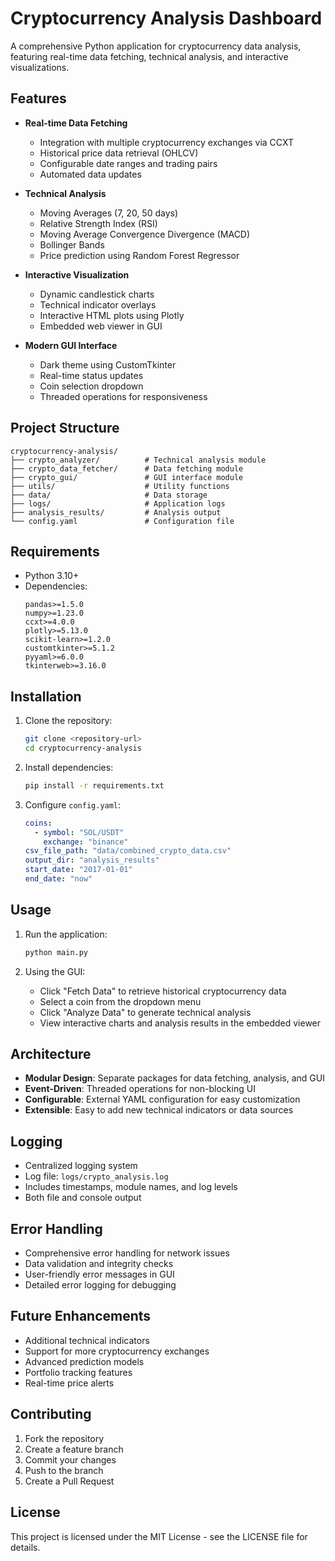 # Cryptocurrency Analysis Dashboard

A comprehensive Python application for cryptocurrency data analysis, featuring real-time data fetching, technical analysis, and interactive visualizations.

## Features

- **Real-time Data Fetching**
  - Integration with multiple cryptocurrency exchanges via CCXT
  - Historical price data retrieval (OHLCV)
  - Configurable date ranges and trading pairs
  - Automated data updates

- **Technical Analysis**
  - Moving Averages (7, 20, 50 days)
  - Relative Strength Index (RSI)
  - Moving Average Convergence Divergence (MACD)
  - Bollinger Bands
  - Price prediction using Random Forest Regressor

- **Interactive Visualization**
  - Dynamic candlestick charts
  - Technical indicator overlays
  - Interactive HTML plots using Plotly
  - Embedded web viewer in GUI

- **Modern GUI Interface**
  - Dark theme using CustomTkinter
  - Real-time status updates
  - Coin selection dropdown
  - Threaded operations for responsiveness

## Project Structure

```
cryptocurrency-analysis/
├── crypto_analyzer/          # Technical analysis module
├── crypto_data_fetcher/      # Data fetching module
├── crypto_gui/               # GUI interface module
├── utils/                    # Utility functions
├── data/                     # Data storage
├── logs/                     # Application logs
├── analysis_results/         # Analysis output
└── config.yaml               # Configuration file
```

## Requirements

- Python 3.10+
- Dependencies:
  ```
  pandas>=1.5.0
  numpy>=1.23.0
  ccxt>=4.0.0
  plotly>=5.13.0
  scikit-learn>=1.2.0
  customtkinter>=5.1.2
  pyyaml>=6.0.0
  tkinterweb>=3.16.0
  ```

## Installation

1. Clone the repository:
   ```bash
   git clone <repository-url>
   cd cryptocurrency-analysis
   ```

2. Install dependencies:
   ```bash
   pip install -r requirements.txt
   ```

3. Configure `config.yaml`:
   ```yaml
   coins:
     - symbol: "SOL/USDT"
       exchange: "binance"
   csv_file_path: "data/combined_crypto_data.csv"
   output_dir: "analysis_results"
   start_date: "2017-01-01"
   end_date: "now"
   ```

## Usage

1. Run the application:
   ```bash
   python main.py
   ```

2. Using the GUI:
   - Click "Fetch Data" to retrieve historical cryptocurrency data
   - Select a coin from the dropdown menu
   - Click "Analyze Data" to generate technical analysis
   - View interactive charts and analysis results in the embedded viewer

## Architecture

- **Modular Design**: Separate packages for data fetching, analysis, and GUI
- **Event-Driven**: Threaded operations for non-blocking UI
- **Configurable**: External YAML configuration for easy customization
- **Extensible**: Easy to add new technical indicators or data sources

## Logging

- Centralized logging system
- Log file: `logs/crypto_analysis.log`
- Includes timestamps, module names, and log levels
- Both file and console output

## Error Handling

- Comprehensive error handling for network issues
- Data validation and integrity checks
- User-friendly error messages in GUI
- Detailed error logging for debugging

## Future Enhancements

- Additional technical indicators
- Support for more cryptocurrency exchanges
- Advanced prediction models
- Portfolio tracking features
- Real-time price alerts

## Contributing

1. Fork the repository
2. Create a feature branch
3. Commit your changes
4. Push to the branch
5. Create a Pull Request

## License

This project is licensed under the MIT License - see the LICENSE file for details.
